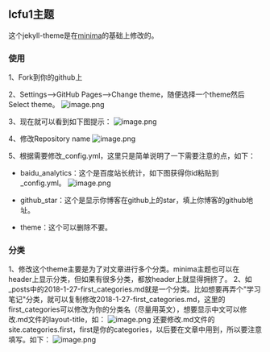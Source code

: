 ## lcfu1主题

这个jekyll-theme是在[minima](https://github.com/jekyll/minima)的基础上修改的。

### 使用

1、Fork到你的github上

2、Settings-->GitHub Pages-->Change theme，随便选择一个theme然后Select theme。
![image.png](http://upload-images.jianshu.io/upload_images/6025530-5737301d4ddc8b2e.png?imageMogr2/auto-orient/strip%7CimageView2/2/w/1240)

3、现在就可以看到如下图提示：
![image.png](http://upload-images.jianshu.io/upload_images/6025530-d32ad6a67df68004.png?imageMogr2/auto-orient/strip%7CimageView2/2/w/1240)

4、修改Repository name
![image.png](http://upload-images.jianshu.io/upload_images/6025530-bc73f80282647360.png?imageMogr2/auto-orient/strip%7CimageView2/2/w/1240)

5、根据需要修改_config.yml，这里只是简单说明了一下需要注意的点，如下：
- baidu_analytics：这个是百度站长统计，如下图获得你id粘贴到_config.yml。
![image.png](http://upload-images.jianshu.io/upload_images/6025530-47a46e3aa5998989.png?imageMogr2/auto-orient/strip%7CimageView2/2/w/1240)

- github_star：这个是显示你博客在github上的star，填上你博客的github地址。
- theme：这个可以删除不要。

### 分类

1、修改这个theme主要是为了对文章进行多个分类。minima主题也可以在header上显示分类，但如果有很多分类，都放header上就显得拥挤了。
2、如_posts中的2018-1-27-first_categories.md就是一个分类。比如想要再弄个"学习笔记"分类，就可以复制修改2018-1-27-first_categories.md，这里的first_categories可以修改为你的分类名（尽量用英文），想要显示中文可以修改.md文件的layout-title，如：
![image.png](http://upload-images.jianshu.io/upload_images/6025530-4c72b47f0712fa81.png?imageMogr2/auto-orient/strip%7CimageView2/2/w/1240)
还要修改.md文件的site.categories.first，first是你的categories，以后要在文章中用到，所以要注意填写。如下：
![image.png](http://upload-images.jianshu.io/upload_images/6025530-877298dbf9d35f81.png?imageMogr2/auto-orient/strip%7CimageView2/2/w/1240)